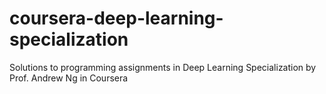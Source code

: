 # coursera-deep-learning-specialization
Solutions to programming assignments in Deep Learning Specialization by Prof. Andrew Ng in Coursera
